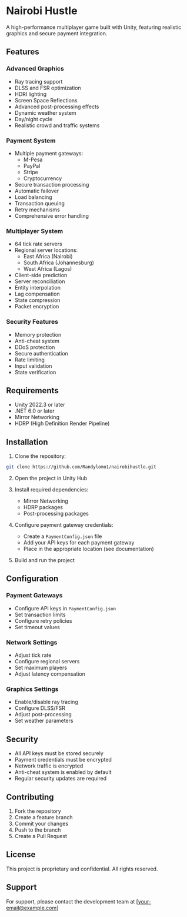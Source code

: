 # Nairobi Hustle

A high-performance multiplayer game built with Unity, featuring realistic graphics and secure payment integration.

## Features

### Advanced Graphics
- Ray tracing support
- DLSS and FSR optimization
- HDRI lighting
- Screen Space Reflections
- Advanced post-processing effects
- Dynamic weather system
- Day/night cycle
- Realistic crowd and traffic systems

### Payment System
- Multiple payment gateways:
  - M-Pesa
  - PayPal
  - Stripe
  - Cryptocurrency
- Secure transaction processing
- Automatic failover
- Load balancing
- Transaction queuing
- Retry mechanisms
- Comprehensive error handling

### Multiplayer System
- 64 tick rate servers
- Regional server locations:
  - East Africa (Nairobi)
  - South Africa (Johannesburg)
  - West Africa (Lagos)
- Client-side prediction
- Server reconciliation
- Entity interpolation
- Lag compensation
- State compression
- Packet encryption

### Security Features
- Memory protection
- Anti-cheat system
- DDoS protection
- Secure authentication
- Rate limiting
- Input validation
- State verification

## Requirements

- Unity 2022.3 or later
- .NET 6.0 or later
- Mirror Networking
- HDRP (High Definition Render Pipeline)

## Installation

1. Clone the repository:
```bash
git clone https://github.com/Randylomo1/nairobihustle.git
```

2. Open the project in Unity Hub

3. Install required dependencies:
   - Mirror Networking
   - HDRP packages
   - Post-processing packages

4. Configure payment gateway credentials:
   - Create a `PaymentConfig.json` file
   - Add your API keys for each payment gateway
   - Place in the appropriate location (see documentation)

5. Build and run the project

## Configuration

### Payment Gateways
- Configure API keys in `PaymentConfig.json`
- Set transaction limits
- Configure retry policies
- Set timeout values

### Network Settings
- Adjust tick rate
- Configure regional servers
- Set maximum players
- Adjust latency compensation

### Graphics Settings
- Enable/disable ray tracing
- Configure DLSS/FSR
- Adjust post-processing
- Set weather parameters

## Security

- All API keys must be stored securely
- Payment credentials must be encrypted
- Network traffic is encrypted
- Anti-cheat system is enabled by default
- Regular security updates are required

## Contributing

1. Fork the repository
2. Create a feature branch
3. Commit your changes
4. Push to the branch
5. Create a Pull Request

## License

This project is proprietary and confidential. All rights reserved.

## Support

For support, please contact the development team at [your-email@example.com] 